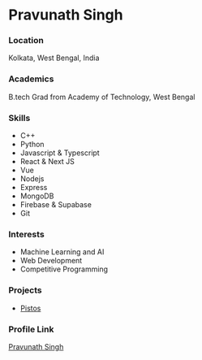 # Pravunath Singh

### Location

Kolkata, West Bengal, India

### Academics

B.tech Grad from Academy of Technology, West Bengal

### Skills

- C++
- Python
- Javascript & Typescript
- React & Next JS
- Vue
- Nodejs
- Express
- MongoDB
- Firebase & Supabase
- Git

### Interests

- Machine Learning and AI
- Web Development
- Competitive Programming

### Projects

- [Pistos](https://github.com/PravunathSingh/Pistos)

### Profile Link

[Pravunath Singh](https://github.com/PravunathSingh)

